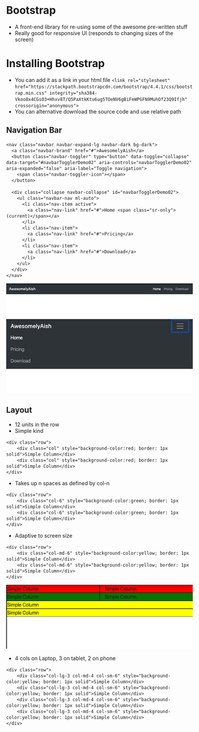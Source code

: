 # Bootstrap
- A front-end library for re-using some of the awesome pre-written stuff
- Really good for responsive UI (responds to changing sizes of the screen)

# Installing Bootstrap
- You can add it as a link in your html file `<link rel="stylesheet" href="https://stackpath.bootstrapcdn.com/bootstrap/4.4.1/css/bootstrap.min.css" integrity="sha384-Vkoo8x4CGsO3+Hhxv8T/Q5PaXtkKtu6ug5TOeNV6gBiFeWPGFN9MuhOf23Q9Ifjh" crossorigin="anonymous">`
- You can alternative download the source code and use relative path

## Navigation  Bar
```
<nav class="navbar navbar-expand-lg navbar-dark bg-dark">
  <a class="navbar-brand" href="#">AwesomelyAish</a>
  <button class="navbar-toggler" type="button" data-toggle="collapse" data-target="#navbarTogglerDemo02" aria-controls="navbarTogglerDemo02" aria-expanded="false" aria-label="Toggle navigation">
    <span class="navbar-toggler-icon"></span>
  </button>

  <div class="collapse navbar-collapse" id="navbarTogglerDemo02">
    <ul class="navbar-nav ml-auto">
      <li class="nav-item active">
        <a class="nav-link" href="#">Home <span class="sr-only">(current)</span></a>
      </li>
      <li class="nav-item">
        <a class="nav-link" href="#">Pricing</a>
      </li>
      <li class="nav-item">
        <a class="nav-link" href="#">Download</a>
      </li>
    </ul>
  </div>
</nav>
```

![](../readme_images/nav1.png)
![](../readme_images/nav2.png)

## Layout
- 12 units in the row
- Simple kind
```
<div class="row">
    <div class="col" style="background-color:red; border: 1px solid">Simple Column</div>
    <div class="col" style="background-color:red; border: 1px solid">Simple Column</div>
</div>
```
- Takes up n spaces as defined by col-n
```
<div class="row">
    <div class="col-6" style="background-color:green; border: 1px solid">Simple Column</div>
    <div class="col-6" style="background-color:green; border: 1px solid">Simple Column</div>
</div>
```
- Adaptive to screen size
```
<div class="row">
    <div class="col-md-6" style="background-color:yellow; border: 1px solid">Simple Column</div>
    <div class="col-md-6" style="background-color:yellow; border: 1px solid">Simple Column</div>
</div>
```
![](../readme_images/cols.png)
- 4 cols on Laptop, 3 on tablet, 2 on phone
```
<div class="row">
    <div class="col-lg-3 col-md-4 col-sm-6" style="background-color:yellow; border: 1px solid">Simple Column</div>
    <div class="col-lg-3 col-md-4 col-sm-6" style="background-color:yellow; border: 1px solid">Simple Column</div>
    <div class="col-lg-3 col-md-4 col-sm-6" style="background-color:yellow; border: 1px solid">Simple Column</div>
    <div class="col-lg-3 col-md-4 col-sm-6" style="background-color:yellow; border: 1px solid">Simple Column</div>
</div>
```
